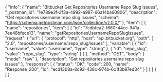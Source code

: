 {
  "info": {
    "name": "Bitbucket Get Repositories Username Repo Slug Issues",
    "_postman_id": "1e789e3f-2f3a-4992-a987-66a14ba60806",
    "description": "Get repositories username repo slug issues",
    "schema": "https://schema.getpostman.com/json/collection/v2.0.0/"
  },
  "item": [
    {
      "name": "repositories",
      "item": [
        {
          "id": "7cdbfea2-f660-44cc-941a-7ee48bfece13",
          "name": "getRepositoriesUsernameRepoSlugIssues",
          "request": {
            "url": {
              "protocol": "http",
              "host": "api.bitbucket.org",
              "path": [
                "2.0",
                "repositories/:username/:repo_slug/issues"
              ],
              "variable": [
                {
                  "id": "username",
                  "value": "username",
                  "type": "string"
                },
                {
                  "id": "repo_slug",
                  "value": "repo_slug",
                  "type": "string"
                }
              ]
            },
            "method": "GET",
            "body": {
              "mode": "raw"
            },
            "description": "Get repositories username repo slug issues"
          },
          "response": [
            {
              "status": "OK",
              "code": 200,
              "name": "Response_200",
              "id": "ecd1308a-8c92-438c-974b-6c1f3b97ed34"
            }
          ]
        }
      ]
    }
  ]
}